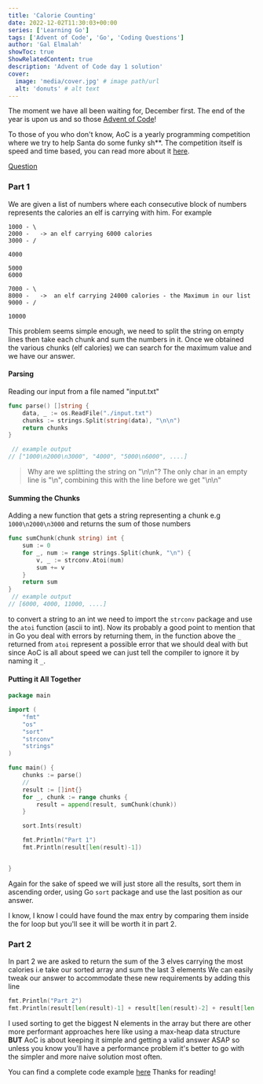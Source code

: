 ```yaml
---
title: 'Calorie Counting'
date: 2022-12-02T11:30:03+00:00
series: ['Learning Go']
tags: ['Advent of Code', 'Go', 'Coding Questions']
author: 'Gal Elmalah'
showToc: true
ShowRelatedContent: true
description: 'Advent of Code day 1 solution'
cover:
  image: 'media/cover.jpg' # image path/url
  alt: 'donuts' # alt text
---
```


The moment we have all been waiting for, December first. The end of the year is upon us and so those [Advent of Code](https://adventofcode.com/)!

To those of you who don't know, AoC is a yearly programming competition where we try to help Santa do some funky sh\*\*.
The competition itself is speed and time based, you can read more about it [here](https://adventofcode.com/2022/about).

[Question](https://adventofcode.com/2022/day/1)

### Part 1

We are given a list of numbers where each consecutive block of numbers represents the calories an elf is carrying with him.
For example

```
1000 - \
2000 -   -> an elf carrying 6000 calories
3000 - /

4000

5000
6000

7000 - \
8000 -   ->  an elf carrying 24000 calories - the Maximum in our list
9000 - /

10000
```

This problem seems simple enough, we need to split the string on empty lines then take each chunk and sum the numbers in it.
Once we obtained the various chunks (elf calories) we can search for the maximum value and we have our answer.

#### Parsing

Reading our input from a file named "input.txt"

```go
func parse() []string {
	data, _ := os.ReadFile("./input.txt")
	chunks := strings.Split(string(data), "\n\n")
	return chunks
}

 // example output
// ["1000\n2000\n3000", "4000", "5000\n6000", ....]
```

> Why are we splitting the string on "\n\n"? The only char in an empty line is "\n", combining this with the line before we get "\n\n"

#### Summing the Chunks

Adding a new function that gets a string representing a chunk e.g `1000\n2000\n3000` and returns the sum of those numbers

```go
func sumChunk(chunk string) int {
	sum := 0
	for _, num := range strings.Split(chunk, "\n") {
		v, _ := strconv.Atoi(num)
		sum += v
	}
	return sum
}
 // example output
// [6000, 4000, 11000, ....]

```

to convert a string to an int we need to import the `strconv` package and use the `atoi` function (ascii to int).
Now its probably a good point to mention that in Go you deal with errors by returning them, in the function above the `_` returned from `atoi` represent a possible error that we should deal with but since AoC is all about speed we can just tell the compiler to ignore it by naming it `_`.

#### Putting it All Together

```go
package main

import (
	"fmt"
	"os"
	"sort"
	"strconv"
	"strings"
)

func main() {
	chunks := parse()
	//
	result := []int{}
	for _, chunk := range chunks {
		result = append(result, sumChunk(chunk))
	}

	sort.Ints(result)

	fmt.Println("Part 1")
	fmt.Println(result[len(result)-1])


}
```

Again for the sake of speed we will just store all the results, sort them in ascending order, using Go `sort` package and use the last position as our answer.

I know, I know I could have found the max entry by comparing them inside the for loop but you'll see it will be worth it in part 2.

### Part 2

In part 2 we are asked to return the sum of the 3 elves carrying the most calories i.e take our sorted array and sum the last 3 elements
We can easily tweak our answer to accommodate these new requirements by adding this line

```go
fmt.Println("Part 2")
fmt.Println(result[len(result)-1] + result[len(result)-2] + result[len(result)-3])
```

I used sorting to get the biggest N elements in the array but there are other more performant approaches here like using a max-heap data structure **BUT** AoC is about keeping it simple and getting a valid answer ASAP so unless you know you'll have a performance problem it's better to go with the simpler and more naive solution most often.

You can find a complete code example [here](https://gist.github.com/galElmalah/3a9b01c98d46ed8f52d8a85c419b2296)
Thanks for reading!
